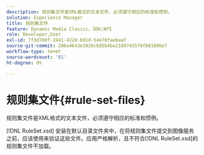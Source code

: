 ```yaml
---
description: 规则集文件是XML格式的文本文件，必须遵守相应的标准和惯例。
solution: Experience Manager
title: 规则集文件
feature: Dynamic Media Classic，SDK/API
role: Developer,User
exl-id: 7f3d700f-1941-4220-b91d-54e78fae6aaf
source-git-commit: 206e4643e3926cb85b4be2189743578f88180be7
workflow-type: tm+mt
source-wordcount: '81'
ht-degree: 0%

---
```


# 规则集文件{#rule-set-files}

规则集文件是XML格式的文本文件，必须遵守相应的标准和惯例。

[!DNL RuleSet.xsd] 安装在默认目录文件夹中，在将规则集文件提交到图像服务之前，应该使用来验证这些文件。应用严格解析，且不符合[!DNL RuleSet.xsd]的规则集文件不加载。
